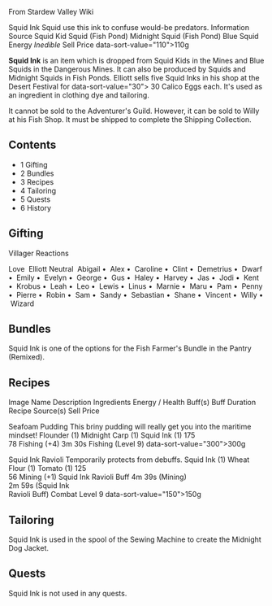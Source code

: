 From Stardew Valley Wiki

Squid Ink Squid use this ink to confuse would-be predators. Information Source Squid Kid Squid (Fish Pond) Midnight Squid (Fish Pond) Blue Squid Energy *Inedible* Sell Price data-sort-value="110"&gt;110g

**Squid Ink** is an item which is dropped from Squid Kids in the Mines and Blue Squids in the Dangerous Mines. It can also be produced by Squids and Midnight Squids in Fish Ponds. Elliott sells five Squid Inks in his shop at the Desert Festival for data-sort-value="30"&gt; 30 Calico Eggs each. It's used as an ingredient in clothing dye and tailoring.

It cannot be sold to the Adventurer's Guild. However, it can be sold to Willy at his Fish Shop. It must be shipped to complete the Shipping Collection.

## Contents

- 1 Gifting
- 2 Bundles
- 3 Recipes
- 4 Tailoring
- 5 Quests
- 6 History

## Gifting

Villager Reactions

Love  Elliott Neutral  Abigail •  Alex •  Caroline •  Clint •  Demetrius •  Dwarf •  Emily •  Evelyn •  George •  Gus •  Haley •  Harvey •  Jas •  Jodi •  Kent •  Krobus •  Leah •  Leo •  Lewis •  Linus •  Marnie •  Maru •  Pam •  Penny •  Pierre •  Robin •  Sam •  Sandy •  Sebastian •  Shane •  Vincent •  Willy •  Wizard

## Bundles

Squid Ink is one of the options for the Fish Farmer's Bundle in the Pantry (Remixed).

## Recipes

Image Name Description Ingredients Energy / Health Buff(s) Buff Duration Recipe Source(s) Sell Price

Seafoam Pudding This briny pudding will really get you into the maritime mindset! Flounder (1) Midnight Carp (1) Squid Ink (1) 175  
78 Fishing (+4) 3m 30s Fishing (Level 9) data-sort-value="300"&gt;300g

Squid Ink Ravioli Temporarily protects from debuffs. Squid Ink (1) Wheat Flour (1) Tomato (1) 125  
56 Mining (+1) Squid Ink Ravioli Buff 4m 39s (Mining)  
2m 59s (Squid Ink  
Ravioli Buff) Combat Level 9 data-sort-value="150"&gt;150g

## Tailoring

Squid Ink is used in the spool of the Sewing Machine to create the Midnight Dog Jacket.

## Quests

Squid Ink is not used in any quests.